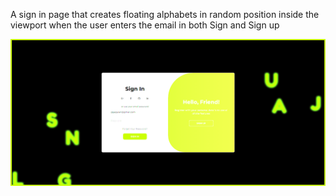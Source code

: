 A sign in page that creates floating alphabets in random position inside the viewport when the user enters the email in both Sign and Sign up

![My image](screenshot.png)




